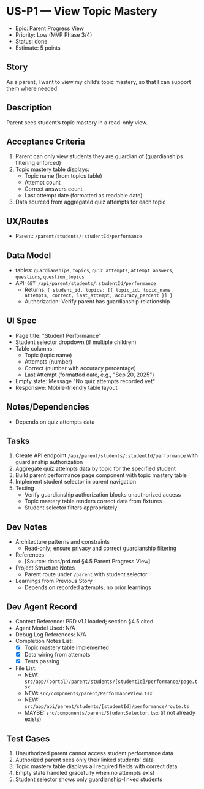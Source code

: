 # US-P1 — View Topic Mastery

- Epic: Parent Progress View
- Priority: Low (MVP Phase 3/4)
- Status: done
- Estimate: 5 points

## Story
As a parent,
I want to view my child’s topic mastery,
so that I can support them where needed.

## Description
Parent sees student’s topic mastery in a read-only view.

## Acceptance Criteria
1. Parent can only view students they are guardian of (guardianships filtering enforced)
2. Topic mastery table displays:
   - Topic name (from topics table)
   - Attempt count
   - Correct answers count
   - Last attempt date (formatted as readable date)
3. Data sourced from aggregated quiz attempts for each topic

## UX/Routes
- Parent: `/parent/students/:studentId/performance`

## Data Model
- tables: `guardianships`, `topics`, `quiz_attempts`, `attempt_answers`, `questions`, `question_topics`
- API: `GET /api/parent/students/:studentId/performance`
  - Returns: `{ student_id, topics: [{ topic_id, topic_name, attempts, correct, last_attempt, accuracy_percent }] }`
  - Authorization: Verify parent has guardianship relationship

## UI Spec
- Page title: "Student Performance"
- Student selector dropdown (if multiple children)
- Table columns:
  - Topic (topic name)
  - Attempts (number)
  - Correct (number with accuracy percentage)
  - Last Attempt (formatted date, e.g., "Sep 20, 2025")
- Empty state: Message "No quiz attempts recorded yet"
- Responsive: Mobile-friendly table layout

## Notes/Dependencies
- Depends on quiz attempts data

## Tasks
1. Create API endpoint `/api/parent/students/:studentId/performance` with guardianship authorization
2. Aggregate quiz attempts data by topic for the specified student
3. Build parent performance page component with topic mastery table
4. Implement student selector in parent navigation
5. Testing
   - Verify guardianship authorization blocks unauthorized access
   - Topic mastery table renders correct data from fixtures
   - Student selector filters appropriately

## Dev Notes
- Architecture patterns and constraints
  - Read‑only; ensure privacy and correct guardianship filtering
- References
  - [Source: docs/prd.md §4.5 Parent Progress View]
- Project Structure Notes
  - Parent route under `/parent` with student selector
- Learnings from Previous Story
  - Depends on recorded attempts; no prior learnings

## Dev Agent Record
- Context Reference: PRD v1.1 loaded; section §4.5 cited
- Agent Model Used: N/A
- Debug Log References: N/A
- Completion Notes List:
  - [x] Topic mastery table implemented
  - [x] Data wiring from attempts
  - [x] Tests passing
- File List:
  - NEW: `src/app/(portal)/parent/students/[studentId]/performance/page.tsx`
  - NEW: `src/components/parent/PerformanceView.tsx`
  - NEW: `src/app/api/parent/students/[studentId]/performance/route.ts`
  - MAYBE: `src/components/parent/StudentSelector.tsx` (if not already exists)

## Test Cases
1. Unauthorized parent cannot access student performance data
2. Authorized parent sees only their linked students' data
3. Topic mastery table displays all required fields with correct data
4. Empty state handled gracefully when no attempts exist
5. Student selector shows only guardianship-linked students
